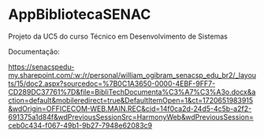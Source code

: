 # AppBibliotecaSENAC
 Projeto da UC5 do curso Técnico em Desenvolvimento de Sistemas

Documentação:

https://senacspedu-my.sharepoint.com/:w:/r/personal/william_ogibram_senacsp_edu_br2/_layouts/15/doc2.aspx?sourcedoc=%7B0C1A3650-0000-4EBF-9FF7-CD289DC37761%7D&file=BibliTechDocumenta%C3%A7%C3%A3o.docx&action=default&mobileredirect=true&DefaultItemOpen=1&ct=1720651983915&wdOrigin=OFFICECOM-WEB.MAIN.REC&cid=14f0ca2d-24d5-4c5b-a2f2-691375a1d84f&wdPreviousSessionSrc=HarmonyWeb&wdPreviousSession=ceb0c434-f067-49b1-9b27-7948e62083c9
